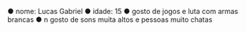 ● nome: Lucas Gabriel
● idade: 15
● gosto de jogos e luta com armas brancas
● n gosto de sons muita altos e pessoas muito chatas
